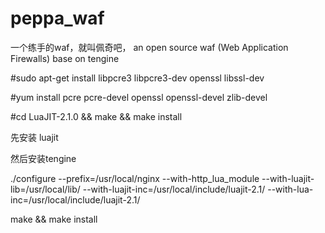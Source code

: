 # peppa_waf
一个练手的waf，就叫佩奇吧， an open source waf  (Web Application Firewalls)  base on tengine

#sudo apt-get install libpcre3 libpcre3-dev openssl libssl-dev

#yum install pcre pcre-devel openssl openssl-devel zlib-devel 

#cd LuaJIT-2.1.0 && make && make install

先安装 luajit

然后安装tengine

./configure --prefix=/usr/local/nginx --with-http_lua_module --with-luajit-lib=/usr/local/lib/ --with-luajit-inc=/usr/local/include/luajit-2.1/ --with-lua-inc=/usr/local/include/luajit-2.1/ 

make && make install